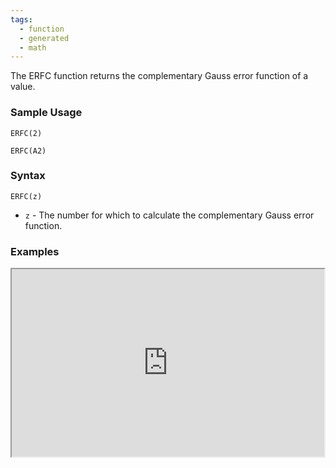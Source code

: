 ```yaml
---
tags:
  - function
  - generated
  - math
---
```


The ERFC function returns the complementary Gauss error function of a value.

### Sample Usage

`ERFC(2)`

`ERFC(A2)`

### Syntax

`ERFC(z)`

* `z` - The number for which to calculate the complementary Gauss error function.

### Examples

<iframe height="300" src="https://docs.google.com/spreadsheet/pub?key=0As3tAuweYU9QdFhHZUpZejZ3RW5OVVFtZXQ5NGQ3TFE&amp;output=html" width="500"></iframe>